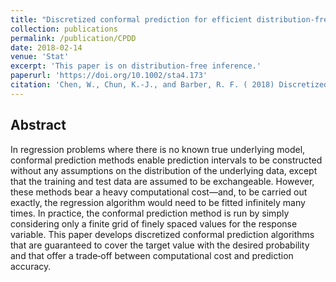 ```yaml
---
title: "Discretized conformal prediction for efficient distribution‐free inference"
collection: publications
permalink: /publication/CPDD
date: 2018-02-14
venue: 'Stat'
excerpt: 'This paper is on distribution-free inference.'
paperurl: 'https://doi.org/10.1002/sta4.173'
citation: 'Chen, W., Chun, K.‐J., and Barber, R. F. ( 2018) Discretized conformal prediction for efficient distribution‐free inference. 7: e173. Stat, doi: 10.1002/sta4.173.'
---
```

## Abstract

In regression problems where there is no known true underlying model, conformal prediction methods enable prediction intervals to be constructed without any assumptions on the distribution of the underlying data, except that the training and test data are assumed to be exchangeable. However, these methods bear a heavy computational cost—and, to be carried out exactly, the regression algorithm would need to be fitted infinitely many times. In practice, the conformal prediction method is run by simply considering only a finite grid of finely spaced values for the response variable. This paper develops discretized conformal prediction algorithms that are guaranteed to cover the target value with the desired probability and that offer a trade‐off between computational cost and prediction accuracy.
